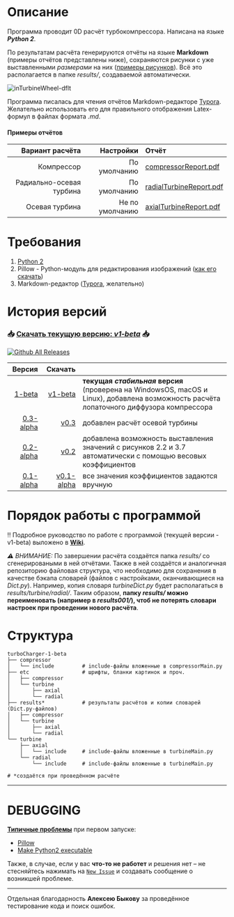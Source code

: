 # Описание
Программа проводит 0D расчёт турбокомпрессора. Написана на языке **_Python 2_**.

По результатам расчёта генерируются отчёты на языке **Markdown** (примеры отчётов представлены ниже), сохраняются рисунки с уже выставленными _размерами_ на них ([примеры рисунков](https://github.com/StasF1/turboCharger/wiki/Примеры-рисунков)). Всё это располагается в папке _results/_, создаваемой автоматически.

![inTurbineWheel-dflt](https://github.com/StasF1/turboCharger/wiki/images/inTurbineWheel.png)

Программа писалась для чтения отчётов  Markdown-редакторе [Typora](https://typora.io). Желательно использовать его для правильного отображения Latex-формул в файлах формата _.md_.

#### Примеры отчётов
|Вариант расчёта         |Настройки        |Отчёт                   |
|-----------------------:|----------------:|:-----------------------|
|     Компрессор         | По умолчанию    |[compressorReport.pdf](https://github.com/StasF1/turboCharger/releases/download/v1-beta/compressorReport.pdf)|
|Радиально-осевая турбина| По умолчанию    |[radialTurbineReport.pdf](https://github.com/StasF1/turboCharger/releases/download/v1-beta/radialTurbineReport.pdf)|
|Осевая турбина          | Не по умолчанию |[axialTurbineReport.pdf](https://github.com/StasF1/turboCharger/releases/download/v1-beta/axialTurbineReport.pdf)|

# Требования
1. [Python 2](https://www.python.org/downloads/release/python-2718/)
2. Pillow - Python-модуль для редактирования изображений ([как его скачать](https://github.com/StasF1/turboCharger/issues/2))
3. Markdown-редактор ([Typora](https://typora.io/#download), желательно)

# История версий
### 📥 [Скачать текущую версию: _v1-beta_](https://github.com/StasF1/turboCharger/archive/v1-beta.zip) 📥
[![Github All Releases](https://img.shields.io/github/downloads/StasF1/turboCharger/total?style=plastic)]()

|Версия|Скачать|   |
|-----:|------:|:--|
|[1-beta](https://github.com/StasF1/turboCharger/releases/tag/v1-beta)|[v1-beta](https://github.com/StasF1/turboCharger/archive/v1-beta.zip)|**текущая _стабильная_ версия** (проверена на WindowsOS, macOS и Linux), добавлена возможность расчёта лопаточного диффузора компрессора|
|[0.3-alpha](https://github.com/StasF1/turboCharger/releases/tag/v0.3-alpha)|[v0.3](https://github.com/StasF1/turboCharger/archive/v0.3-alpha.zip)|добавлен расчёт осевой турбины|
|[0.2-alpha](https://github.com/StasF1/turboCharger/releases/tag/v0.2-alpha)|[v0.2](https://github.com/StasF1/turboCharger/archive/v0.2-alpha.zip)|добавлена возможность выставления значений с рисунков 2.2 и 3.7 автоматически с помощью весовых коэффициентов|
|[0.1-alpha](https://github.com/StasF1/turboCharger/releases/tag/v0.1-alpha)|[v0.1-alpha](https://github.com/StasF1/turboCharger/archive/v0.1-alpha.zip)|все значения коэффициентов задаются вручную|

# Порядок работы с программой
‼ Подробное руководство по работе с программой (текущей версии - v1-beta) выложено в [**Wiki**](https://github.com/StasF1/turboCharger/wiki).

_⚠ ВНИМАНИЕ:_ По завершении расчёта создаётся папка _results/_ со сгенерироваными в ней отчётами. Также в ней создаётся и аналогичная репозиторию файловая структура, что необходимо для сохранения в качестве бэкапа словарей (файлов с настройками, оканчивающиеся на _Dict.py_). Например, копия словаря _turbineDict.py_ будет располагаться в _results/turbine/radial/_. Таким образом, **папку _results/_ можно переименовать (например в _results001/_), чтоб не потерять словари настроек при проведении нового расчёта**. 

# Структура
```gitignore
turboCharger-1-beta
├── compressor
│   └── include         # include-файлы вложенные в compressorMain.py
├── etc                 # шрифты, бланки картинок и проч.
│   ├── compressor
│   └── turbine
│       ├── axial
│       └── radial
├── results*            # результаты расчётов и копии словарей (Dict.py-файлов)
│   ├── compressor
│   └── turbine
│       ├── axial
│       └── radial 
└── turbine
    ├── axial
    │   └── include     # include-файлы вложенные в turbineMain.py
    └── radial
        └── include     # include-файлы вложенные в turbineMain.py

# *создаётся при проведённом расчёте
```

---
# DEBUGGING
**[Типичные проблемы](https://github.com/StasF1/turboCharger/issues?utf8=✓&q=is%3Aissue+is%3Aclosed+label%3A%22good+first+issue%22+)** при первом запуске:

- [Pillow](https://github.com/StasF1/turboCharger/issues/2)
- [Make Python2 executable](https://github.com/StasF1/turboCharger/issues/3)

Также, в случае, если у вас **что-то не работет** и решения нет – не стесняйтесь нажимать на [`New Issue`](https://github.com/StasF1/turboCharger/issues?utf8=✓&q=) и создавать сообщение о возникшей проблеме.

---
Отдельная благодарность **Алексею Быкову** за проведённое тестирование кода и поиск ошибок.

